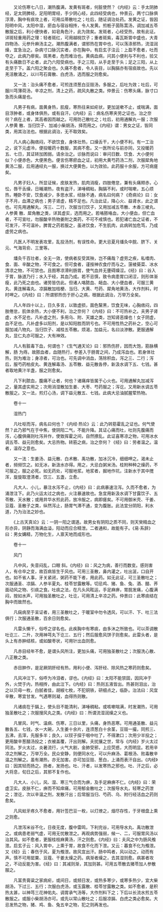 <!-- { "loadSidebar": true } -->
　　又论伤寒七八日，潮热腹满，发黄有斑者，何脏使然？《内经》云：手太阴肺经，足太阴脾经，足阳明胃经，手少阴心经，此四经受病也，仲景云，两寸口脉俱浮滑，胸中有痰攻上者，可用瓜蒂散吐之；吐后，随证调治处药。发黄之证，皆因阳明中风，太阳中湿，瘀血与宿谷相抟，令人发黄。煎栀子茵陈蒿汤，调加减五苓散服之后，利小便快者，如皂角色汁，此为效矣。发斑者，心经受热，故有此证。详斑轻重用药之理：轻者斑红，可用越桃饮子；重者斑紫，毒瓦斯胃中盛也，大青四物汤、元参升麻汤主之。潮热腹满者，谓邪热在胃中也，可以荡涤邪热，流湿润燥，宜急治之。杂病寸口脉沉实者，亦在胸中。有启玄子注云：上盈不愈者，吐而夺之，此病乃瘳矣。斑黑者，危而难治也。黄病血病，问其小便利与不利也，验又有头痛数日不止者，此乃六阳受病也。手之三阳，从手走至于头；足之三阳，从上走至于下。盖六阳之聚会也。久痛不愈者，令人丧目，以胸膈亦有宿痰故也。先以羌活散涌之，以川芎石膏散、白虎汤，选而服之则愈矣。

　　又一法：治头痛不愈者，可煎连须葱白豆豉汤，多服之，后吐为效；吐后，可服川芎薄荷汤，辛凉之剂，清上之药，疏风丸散之类。仲景云：伤寒头痛，脉寸口急而头痛是也。

　　凡男子有病，面黄身热，肌瘦，寒热往来如疟状，更加涎嗽不止，或喘满，面目浮肿者，或身体俱热，或有自汗。《内经》云：病名伤寒夹劳之证也。治之奈何？病在上者，其高者因而越之。可用防己散吐之；吐后，初用通解丸一服；次服人参黄 散、当归饮子、加减小柴胡汤，择而用之。《内经》谓：男女之证，皆同类，用其治法也。根据此调治，无不取效矣。

　　凡人病心胸痞闷，不欲饮食，身体壮热，口燥舌干，大小便不利。有一工治之，说下元虚冷，便投暖药十数服，其病不愈。又一医所论与前亦同，又投暖药五、七日，其证转加困弱。请余治之。诊脉而说曰：审问日数、饮食、大小便何似？小便赤色，大便黑色。便言伤寒瘀血之证，初用大黄芍药汤二剂，次服犀角地黄汤二服，后用通经丸一服，换过大便黄色，以为效验。此药服十余服，方可病瘥矣。

　　凡男子妇人，所显证候，皮肤发热，肌肉消瘦，四肢倦怠，兼有头痛颊赤，心忪，唇干舌燥，日晡潮热，夜有盗汗，涕唾稠粘，胸膈不利，或时喘嗽，五心烦热，睡卧不安，饮食减少，多思水浆，经脉不通，病名曰何病？《奇病论》曰：女子不月，血滞之病也；男子肾虚，精不足也。凡治此证，降心火、益肾水，此之谓也。可先用通解丸，泻三、二行，次服当归饮子，又用加减五苓散、木香三棱丸、人参黄 散、犀角散之类，详其虚实，选而用之。若咯脓咯血，大小便血，但亡血者，不可宣吐，勿服酸辛热物姜附之类药，不可不戒慎也。若犯诸亡血之证者，不可发汗，不可温补。脾胃之药若服之，虽进饮食，不生肌肉，此病转加危笃，乃成虚劳之病也。

　　凡医人不明发表攻里，乱投汤剂，有误性命。更大忌夏月燔灸中脘、脐下、关元、气海背俞、三里等。

　　燔灸千百壮者，全无一效，使病者反受其殃，岂不痛哉？虚劳之疾，私嗜肉、食、面、辛酸之物，不可食之。但可食者，谨按神农食疗而与之。菠棱葵菜、冰水清凉之物，不可禁也。且图寒凉滑利肠胃，使气血并无壅碍燥涩。《经》曰：谷入于胃，脉道乃行；水入于经，其血乃成。若不忌慎，致令病患胃口闭涩，则形体渐瘦，此乃死之由也。诸劳皆仿此。但诸人咯脓血、衄血、大小便血者，可服三黄丸、黄连解毒丸、凉膈散加桔梗、当归、大黄、芍药、犀角地黄汤，大作剂料，时时呷之。《内经》曰：所谓邪热伤于肝心之病，根据此调治，万举万全矣。

　　凡人年四十以上，日久多言，以致虚损，面色黧黑，饮食无味，心胸痞闷，四肢倦怠，肌体余热，大小便不利，治之奈何？《内经》曰：不可热补之。夫男子肾虚，水不足也，凡补虚之剂，多用乌、附、天雄之类，岂知肾恶燥也！女子阴虚，血不足也。凡补虚多以阳剂，是以知阳胜而阴亏也。不可用性热之药补之，空心可服加减八物丸、当归饮子、减桂五苓散。烦渴，加益元，名曰淡渗散。更服通解丸，显仁丸亦可服之，大有神效。

　　凡人有脏毒下血，何谓也？《生气通天论》曰：邪热伤肝，因而大饱，筋脉横解，肠 为痔。故脓血者，血随热行，参差入于肠胃之间，乃成泻血也。若身体壮热，则为难治；身凉者，可治也。可先调中消血，荡除积血，泻之三、二行；泻后，服芍药柏皮丸、黄连解毒汤、五苓散、益元散各停，新汲水调下五、七钱。甚者取地黄汁半盏，服之则愈矣。

　　凡下利脓血，腹痛不止者，何也？诸痛痒皆属于心火也。可用通解丸加减泻之，量其虚实用之；次用消湿散加生姜、大枣、芍药服之；泻讫，又用新水调五苓散服之。又一法，煎灯心汤，调下益元散五、七钱。此病大忌油腻腥荤热物。

　　卷十一

　　湿热门

　　凡吐呕而泻，病名曰何也？《内经·热论》云：此乃转筋霍乱之证也。何气使然？此乃邪气在于中焦，使阴阳二气，不能升降。其证心痛而吐，吐则先腹痛而泻，心腹俱痛则吐泻并作，使致挥霍之间，自然撩乱。此证喜寒凉之物，可用冰水调五苓、益元则愈矣。大忌热物。转筋之病，治之奈何？《经》曰：劳者温之。温者，温存之意也。

　　又一法：生姜汤、益元散、白术散、禹功散，加冰沉冷，细细呷之。渴未止者，频频饮之。如无冰，新汲水亦得。用之，大忌白粥米汤。桂附种种之燥药，不可服之，服之必死。如无药处，可服地浆。地浆者，掘地作坑，注新水于其中搅浑，旋旋取澄清者，饮三、五盏，立愈。

　　凡大人、小儿，暴注水泻不止，《内经》曰：此病暴速注泻。久而不愈者，为涌泄注下。此乃火运太过之病也，火注暴速故也。急宜用新汲水调下甘露饮子、五苓散、天水散；或用井华水煎此药，放冷服之，病即瘥矣。不可用御米壳、干姜、豆蔻、圣散子之类，纵然泻止，肠胃气滞不通，变为腹胀。此法宜分阴阳，利水道，乃为治法之妙也。

　　《上古天真论》云：一阴一阳之谓道。故男女有阴阳之质不同，则天癸精血之形亦异，阴静而海满血溢，阳动而应合精泄。二者通和，故能有子。《易·系辞》曰：男女媾精，万物化生，人禀天地而成形也。

　　卷十一

　　风门

　　凡中风，失音闷乱，口眼 斜。《内经》曰：风之为病，善行而数变。感则害人，有仓卒之变，故百病皆生于风也。可用三圣散，鼻内灌之，吐出涎，口自开也。如不省人事，牙关紧闭，粥药不能下者，用此药。如无此证，可三圣散吐之；次服通圣、凉膈、人参半夏丸、桂苓甘露散等。切忌鸡、猪、鱼、兔、酒、醋、荞面动风之物、引痰之食。吐痰之法，在凡头风眩运，手足麻痹，胃脘发痛，心腹满闷，按如水声，可用独圣散吐之，吐讫，可用清上辛凉之药。仲景曰：此寒痰结在胸中而致然也。

　　凡痫病至于呆证者，用三圣散吐之，于暖室中勿令透风，可以汗、下、吐三法俱行；次服通圣散，百余日则愈矣。

　　凡雷头懒干，俗呼之谬名也。此疾胸中有寒痰，由多沐之所致也。可以茶调散吐讫三、二升，次用神芎丸下讫三、五行；然后服愈风饼子则愈矣。此雷头者，是头上有赤肿结核，或如酸枣状，可用针出血则愈。

　　凡赤目经年不愈，是谓头风所注，更加头痛，可用独圣散吐之；次服洗心散、八正散之类。

　　赤目肿作，是足厥阴肝经有热，用利小便、泻肝经、除风热之寒药则愈矣。

　　凡风冲泣下，俗呼为冷泪者，谬也。《内经》曰：太阳不能禁固，因风冲于外，火焚于内，热相抟，由此泣下。《内经》曰：热则五液皆出。热甚则泪出，治之以贝毋一枚，白腻者佳，胡椒七枚，不犯铜铁，研细点之，临卧。治法曰：风宜辛散，寒宜甘发。气遇寒则凝，血得热则散。

　　凡诸痰在于膈上，使头目不能清利，涕唾稠粘，或咳嗽喘满，时发潮热，可用独圣散吐之；次服搜风丸之类。《内经》曰：所谓流湿润燥之义也。

　　凡冒风、时气、温病、伤寒，三日以里，头痛，身热恶寒。可用通圣散、益元散各五、七钱，水一大碗，入生姜十余片，连须葱白十余茎，豆豉一撮，同煎三、五沸，去滓，先服多半；良久，以钗子探于咽中吐了，不得漱口；次用少半投之；更用酸辛葱醋汤投之；衣被盖覆，汗出则解。夫扰攘之世，常与《内经》岁火太过同法。岁火太过，炎暑流行，火气大剧，金肺受邪，上应荧惑，大而明显。若用辛凉之剂解之，万举万全。民众安静，则便同水化，可以升麻汤、葛根汤、败毒散辛温之剂解之。虽有潮热，亦无加害。亦可加豆豉、葱白，上涌而表汗自出。《内经》曰：因其轻而扬之。扬者，发扬也。吐、汗者，以发寒热之邪也。吐、汗之后，必大将息，旬日之后，其邪不复作也。

　　凡大人、小儿，风、湿、寒三气合而为痹，及手足麻痹不仁。《内经》曰：荣虚卫实。皮肤不仁，痹而不知痒痛，可用郁金散吐之；次服导水丸，轻寒之药泄之；泄讫，次以辛温之剂，发散汗出；后常服当归、芍药、乌、附行经活血之药则愈矣。

　　凡风蛀牙疼久不愈者，用针签巴豆一枚，以灯燎之，烟尽存性，于牙根盘上熏之则愈。

　　凡泄泻米谷不化，日夜无度，腹中雷鸣，下利完谷，可用导水丸、禹功散泄之。或病患老弱气虚，可用无忧散泄之。再观病势强弱，候一、二，可服胃风汤以治其风。如不愈者，更服桂枝麻黄汤，汗之则愈。《内经》曰：夫风之中为肠风飧泄。启玄子云：风入胃中，上熏于胃，故食不化而下泄。又云：暮食不化为飧泄。又《经》云：春伤于风，夏为飧泄。故风宜出汗。肠中鸣者，风以动之，动而有声。慎不可用罂粟、豆蔻、干姜太燥之药。病渐者燥之，去其湿则愈。病甚者攻之，不动反能为害。《经》曰：其减则渐，其加则甚。可用五苓散去猪苓加人参散服之。

　　凡富贵膏粱之家病疟，或间日，或频日发，或热多寒少，或寒多热少，宜大柴胡汤，下过三、五行；次服白虎汤，或玉露散、桂苓甘露散之类。如不愈者，是积热太甚，以神芎三花神佑丸、调胃承气汤等，大作剂料下之；下后以长流水煎五苓散服之。或服小柴胡汤亦可。或先以常山散吐之；后服凉膈、白虎之类必愈矣。大忌发热之物，猪、鸡、鱼、兔五辛之物，犯之则再发也。

